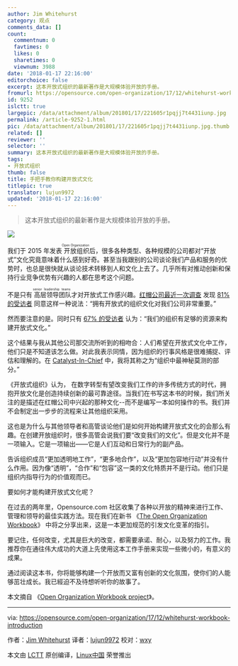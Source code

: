 ```yaml
---
author: Jim Whitehurst
category: 观点
comments_data: []
count:
  commentnum: 0
  favtimes: 0
  likes: 0
  sharetimes: 0
  viewnum: 3988
date: '2018-01-17 22:16:00'
editorchoice: false
excerpt: 这本开放式组织的最新著作是大规模体验开放的手册。
fromurl: https://opensource.com/open-organization/17/12/whitehurst-workbook-introduction
id: 9252
islctt: true
largepic: /data/attachment/album/201801/17/221605r1pqjj7t4431iunp.jpg
permalink: /article-9252-1.html
pic: /data/attachment/album/201801/17/221605r1pqjj7t4431iunp.jpg.thumb.jpg
related: []
reviewer: ''
selector: ''
summary: 这本开放式组织的最新著作是大规模体验开放的手册。
tags:
- 开放式组织
thumb: false
title: 手把手教你构建开放式文化
titlepic: true
translator: lujun9972
updated: '2018-01-17 22:16:00'
---
```



> 
> 这本开放式组织的最新著作是大规模体验开放的手册。
> 
> 
> 


![](/data/attachment/album/201801/17/221605r1pqjj7t4431iunp.jpg)


我们于 2015 年发表<ruby> 开放组织 <rt>  Open Organization </rt></ruby> 后，很多各种类型、各种规模的公司都对“开放式”文化究竟意味着什么感到好奇。甚至当我跟别的公司谈论我们产品和服务的优势时，也总是很快就从谈论技术转移到人和文化上去了。几乎所有对推动创新和保持行业竞争优势有兴趣的人都在思考这个问题。


不是只有<ruby> 高层领导团队 <rt>  senior leadership teams </rt> <rt> </rt></ruby>才对开放式工作感兴趣。[红帽公司最近一次调查](https://www.redhat.com/en/blog/red-hat-releases-2017-open-source-culture-survey-results)  发现 [81% 的受访者](https://www.techvalidate.com/tvid/923-06D-74C)  同意这样一种说法：“拥有开放式的组织文化对我们公司非常重要。”


然而要注意的是。同时只有 [67% 的受访者](https://www.techvalidate.com/tvid/D30-09E-B52)  认为：“我们的组织有足够的资源来构建开放式文化。”


这个结果与我从其他公司那交流所听到的相吻合：人们希望在开放式文化中工作，他们只是不知道该怎么做。对此我表示同情，因为组织的行事风格是很难捕捉、评估和理解的。在 [Catalyst-In-Chief](https://opensource.com/open-organization/resources/catalyst-in-chief) 中，我将其称之为“组织中最神秘莫测的部分。”


《开放式组织》认为， 在数字转型有望改变我们工作的许多传统方式的时代，拥抱开放文化是创造持续创新的最可靠途径。当我们在书写这本书的时候，我们所关注的是描述在红帽公司中兴起的那种文化--而不是编写一本如何操作的书。我们并不会制定出一步步的流程来让其他组织采用。


这也是为什么与其他领导者和高管谈论他们是如何开始构建开放式文化的会那么有趣。在创建开放组织时，很多高管会说我们要“改变我们的文化”。但是文化并不是一项输入。它是一项输出——它是人们互动和日常行为的副产品。


告诉组织成员“更加透明地工作”，“更多地合作”，以及“更加包容地行动”并没有什么作用。因为像“透明”，“合作”和“包容”这一类的文化特质并不是行动。他们只是组织内指导行为的价值观而已。


要如何才能构建开放式文化呢？


在过去的两年里，Opensource.com 社区收集了各种以开放的精神来进行工作、管理和领导的最佳实践方法。现在我们在新书 《[The Open Organization Workbook](https://opensource.com/open-organization/resources/workbook)》 中将之分享出来，这是一本更加规范的引发文化变革的指引。


要记住，任何改变，尤其是巨大的改变，都需要承诺、耐心，以及努力的工作。我推荐你在通往伟大成功的大道上先使用这本工作手册来实现一些微小的，有意义的成果。


通过阅读这本书，你将能够构建一个开放而又富有创新的文化氛围，使你们的人能够茁壮成长。我已經迫不及待想听听你的故事了。


本文摘自 《[Open Organization Workbook project](https://opensource.com/open-organization/17/8/workbook-project-announcement)》。




---


via: <https://opensource.com/open-organization/17/12/whitehurst-workbook-introduction>


作者：[Jim Whitehurst](https://opensource.com/users/jwhitehurst) 译者：[lujun9972](https://github.com/lujun9972) 校对：[wxy](https://github.com/wxy)


本文由 [LCTT](https://github.com/LCTT/TranslateProject) 原创编译，[Linux中国](https://linux.cn/) 荣誉推出